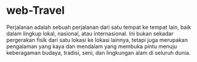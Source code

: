 # web-Travel
Perjalanan adalah sebuah perjalanan dari satu tempat ke tempat lain, baik dalam lingkup lokal, nasional, atau internasional. Ini bukan sekadar pergerakan fisik dari satu lokasi ke lokasi lainnya, tetapi juga merupakan pengalaman yang kaya dan mendalam yang membuka pintu menuju keberagaman budaya, tradisi, seni, dan lingkungan alam di seluruh dunia.

